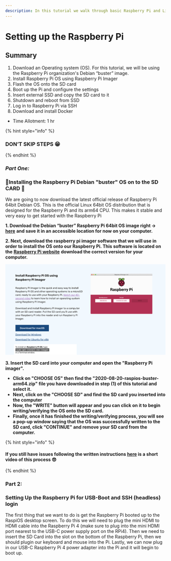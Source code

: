 ```yaml
---
description: In this tutorial we walk through basic Raspberry Pi and Linux Set Up
---
```


# Setting up the Raspberry Pi

## Summary <a id="h.vrhvb96nxxe9"></a>

1. Download an Operating system \(OS\). For this tutorial, we will be using the Raspberry Pi organization's Debian “buster” image.
2. Install Raspberry Pi OS using Raspberry Pi Imager 
3. Flash the OS onto the SD card
4. Boot up the Pi and configure the settings 
5. Insert external SSD and copy the SD card to it
6. Shutdown and reboot from SSD
7. Log in to Raspberry Pi via SSH
8. Download and install Docker

* Time Allotment: 1 hr

{% hint style="info" %}
### DON’T SKIP STEPS 😁
{% endhint %}

### _**Part One:**_

###  🍓Installing the Raspberry Pi Debian "buster" OS on to the SD CARD 🥧 <a id="h.lpv6ciisjqp3"></a>

We are going to now download the latest official release of Raspberry Pi 64bit Debian OS. This is the official Linux 64bit OS distribution that is designed for the Raspberry Pi and its arm64 CPU. This makes it stable and very easy to get started with the Raspberry Pi 

**1. Download the Debian “buster” Raspberry Pi 64bit OS image right -&gt;** [**here**](https://downloads.raspberrypi.org/raspios_arm64/images/raspios_arm64-2020-08-24/2020-08-20-raspios-buster-arm64.zip) **and save it in an accessible location for now on your computer.**  


**2. Next, download the raspberry pi imager software that we will use in order to install the OS onto our  Raspberry Pi. This software is located on the** [**Raspberry Pi website**](https://www.raspberrypi.org/software/) **download the correct version for your computer.** 

![](../../.gitbook/assets/screen-shot-2021-03-12-at-5.36.30-pm.png)

 **3. Insert the SD card into your computer and open the "Raspberry Pi imager".**

*  **Click on "CHOOSE OS"  then find the "2020-08-20-raspios-buster-arm64.zip" file you have downloaded in step \(1\) of this tutorial and select it.** 
* **Next, click on the "CHOOSE SD" and find the SD card you inserted into the computer** 
* **Now, the "WRITE" button will appear and you can click on it to begin writing/verifying the OS onto the SD card.**  
* **Finally, once it has finished the writing/verifying process, you will see a pop-up window saying that the OS was successfully written to the SD card, click "CONTINUE" and remove your SD card from the computer.** 

{% hint style="info" %}
#### **If you still have issues following the written instructions** [**here**](https://www.youtube.com/watch?v=J024soVgEeM) **is a short video of this process 😎**
{% endhint %}

### Part 2:

### Setting Up the Raspberry Pi for USB-Boot and SSH \(headless\) login

The first thing that we want to do is get the Raspberry Pi booted up to the RaspiOS desktop screen. To do this we will need to plug the mini HDMI to HDMI cable into the Raspberry Pi 4 \(make sure to plug into the mini HDMI port nearest to the USB-C power supply port on the RPi4\). Then we need to insert the SD Card into the slot on the bottom of the Raspberry Pi, then we should plugin our keyboard and mouse into the Pi. Lastly, we can now plug in our USB-C Raspberry Pi 4 power adapter into the Pi and it will begin to boot up.







### 



